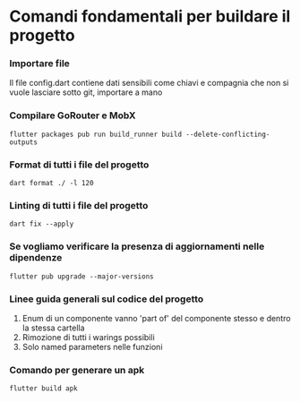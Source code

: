 # Comandi fondamentali per buildare il progetto

### Importare file

Il file config.dart contiene dati sensibili come chiavi e compagnia che non si vuole lasciare sotto git, importare a mano

### Compilare GoRouter e MobX

`flutter packages pub run build_runner build --delete-conflicting-outputs`

### Format di tutti i file del progetto

`dart format ./ -l 120`

### Linting di tutti i file del progetto

`dart fix --apply`

### Se vogliamo verificare la presenza di aggiornamenti nelle dipendenze

`flutter pub upgrade --major-versions`

### Linee guida generali sul codice del progetto

1. Enum di un componente vanno 'part of' del componente stesso e dentro la stessa cartella
2. Rimozione di tutti i warings possibili
3. Solo named parameters nelle funzioni

### Comando per generare un apk

`flutter build apk`
